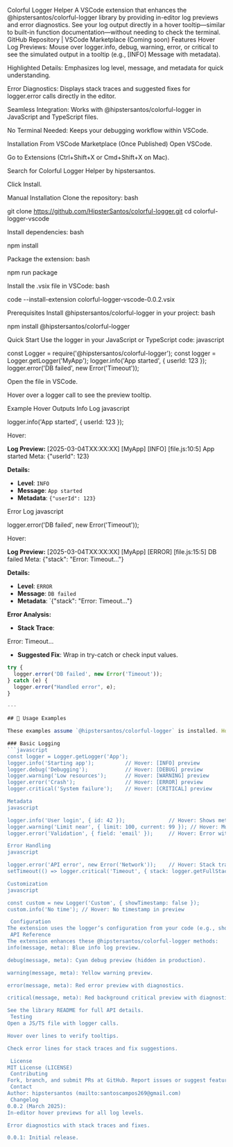 Colorful Logger Helper
A VSCode extension that enhances the @hipstersantos/colorful-logger library by providing in-editor log previews and error diagnostics. See your log output directly in a hover tooltip—similar to built-in function documentation—without needing to check the terminal.
GitHub Repository | VSCode Marketplace (Coming soon)
 Features
Hover Log Previews: Mouse over logger.info, debug, warning, error, or critical to see the simulated output in a tooltip (e.g., [INFO] Message with metadata).

Highlighted Details: Emphasizes log level, message, and metadata for quick understanding.

Error Diagnostics: Displays stack traces and suggested fixes for logger.error calls directly in the editor.

Seamless Integration: Works with @hipstersantos/colorful-logger in JavaScript and TypeScript files.

No Terminal Needed: Keeps your debugging workflow within VSCode.

 Installation
From VSCode Marketplace (Once Published)
Open VSCode.

Go to Extensions (Ctrl+Shift+X or Cmd+Shift+X on Mac).

Search for Colorful Logger Helper by hipstersantos.

Click Install.

Manual Installation
Clone the repository:
bash

git clone https://github.com/HipsterSantos/colorful-logger.git
cd colorful-logger-vscode

Install dependencies:
bash

npm install

Package the extension:
bash

npm run package

Install the .vsix file in VSCode:
bash

code --install-extension colorful-logger-vscode-0.0.2.vsix

Prerequisites
Install @hipstersantos/colorful-logger in your project:
bash

npm install @hipstersantos/colorful-logger

 Quick Start
Use the logger in your JavaScript or TypeScript code:
javascript

const Logger = require('@hipstersantos/colorful-logger');
const logger = Logger.getLogger('MyApp');
logger.info('App started', { userId: 123 });
logger.error('DB failed', new Error('Timeout'));

Open the file in VSCode.

Hover over a logger call to see the preview tooltip.

Example Hover Outputs
Info Log
javascript

logger.info('App started', { userId: 123 });

Hover:

**Log Preview:**
[2025-03-04TXX:XX:XX] [MyApp] [INFO] [file.js:10:5] App started
Meta: {"userId": 123}

**Details:**
- **Level**: `INFO`
- **Message**: `App started`
- **Metadata**: `{"userId": 123}`

Error Log
javascript

logger.error('DB failed', new Error('Timeout'));

Hover:

**Log Preview:**
[2025-03-04TXX:XX:XX] [MyApp] [ERROR] [file.js:15:5] DB failed
Meta: {"stack": "Error: Timeout..."}

**Details:**
- **Level**: `ERROR`
- **Message**: `DB failed`
- **Metadata**: `{"stack": "Error: Timeout..."}

**Error Analysis:**
- **Stack Trace**:

Error: Timeout...

- **Suggested Fix**: Wrap in try-catch or check input values.
```javascript
try {
  logger.error('DB failed', new Error('Timeout'));
} catch (e) {
  logger.error("Handled error", e);
}

---

## 📖 Usage Examples

These examples assume `@hipstersantos/colorful-logger` is installed. Hover over each line in VSCode with the extension active to see the magic!

### Basic Logging
```javascript
const logger = Logger.getLogger('App');
logger.info('Starting app');          // Hover: [INFO] preview
logger.debug('Debugging');            // Hover: [DEBUG] preview
logger.warning('Low resources');      // Hover: [WARNING] preview
logger.error('Crash');                // Hover: [ERROR] preview
logger.critical('System failure');    // Hover: [CRITICAL] preview

Metadata
javascript

logger.info('User login', { id: 42 });              // Hover: Shows metadata
logger.warning('Limit near', { limit: 100, current: 99 }); // Hover: Multi-field metadata
logger.error('Validation', { field: 'email' });     // Hover: Error with metadata

Error Handling
javascript

logger.error('API error', new Error('Network'));    // Hover: Stack trace + fix
setTimeout(() => logger.critical('Timeout', { stack: logger.getFullStack() }), 1000); // Hover: Critical preview

Customization
javascript

const custom = new Logger('Custom', { showTimestamp: false });
custom.info('No time'); // Hover: No timestamp in preview

 Configuration
The extension uses the logger’s configuration from your code (e.g., showTimestamp, env). No additional setup is needed beyond installing the extension and library.
 API Reference
The extension enhances these @hipstersantos/colorful-logger methods:
info(message, meta): Blue info log preview.

debug(message, meta): Cyan debug preview (hidden in production).

warning(message, meta): Yellow warning preview.

error(message, meta): Red error preview with diagnostics.

critical(message, meta): Red background critical preview with diagnostics.

See the library README for full API details.
 Testing
Open a JS/TS file with logger calls.

Hover over lines to verify tooltips.

Check error lines for stack traces and fix suggestions.

 License
MIT License (LICENSE)
 Contributing
Fork, branch, and submit PRs at GitHub. Report issues or suggest features in the issue tracker.
 Contact
Author: hipstersantos (mailto:santoscampos269@gmail.com)
 Changelog
0.0.2 (March 2025):
In-editor hover previews for all log levels.

Error diagnostics with stack traces and fixes.

0.0.1: Initial release.


